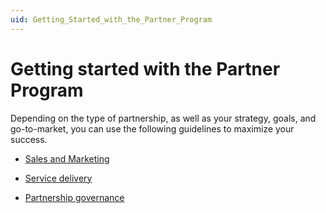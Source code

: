 ```yaml
---
uid: Getting_Started_with_the_Partner_Program
---
```


# Getting started with the Partner Program

Depending on the type of partnership, as well as your strategy, goals, and go-to-market, you can use the following guidelines to maximize your success.

- [Sales and Marketing](xref:Sales_and_Marketing)

- [Service delivery](xref:Service_Delivery)

- [Partnership governance](xref:Partnership_Governance)
